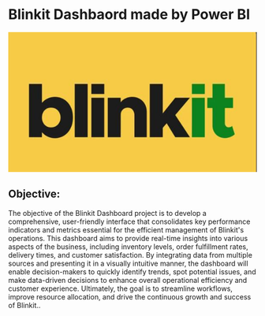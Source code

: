 # Blinkit Dashbaord made by Power BI

![img1](https://github.com/tanmaybiswas007/powerbi_blinkit/blob/main/Blinkit-yellow-rounded.jpeg)

Objective: 
-
The objective of the Blinkit Dashboard project is to develop a comprehensive, user-friendly interface that consolidates key performance indicators and metrics essential for the efficient management of Blinkit's operations. This dashboard aims to provide real-time insights into various aspects of the business, including inventory levels, order fulfillment rates, delivery times, and customer satisfaction. By integrating data from multiple sources and presenting it in a visually intuitive manner, the dashboard will enable decision-makers to quickly identify trends, spot potential issues, and make data-driven decisions to enhance overall operational efficiency and customer experience. Ultimately, the goal is to streamline workflows, improve resource allocation, and drive the continuous growth and success of Blinkit..
